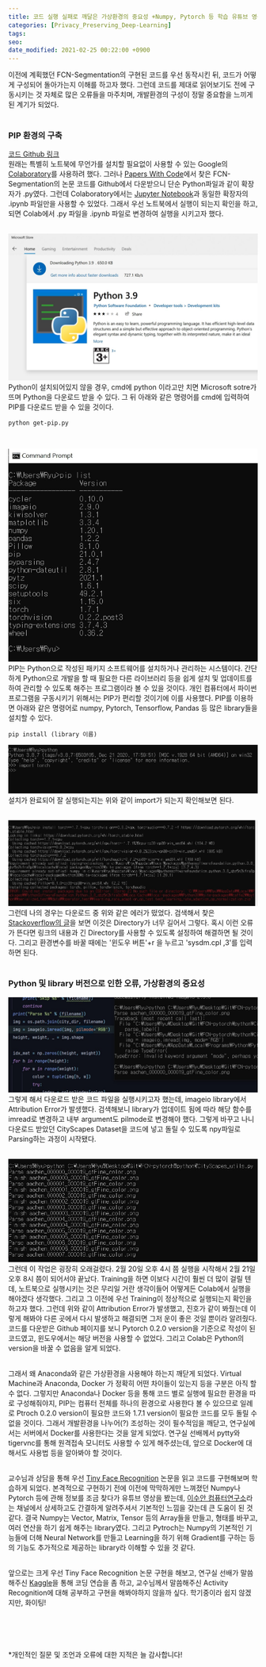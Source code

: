 ```yaml
---
title: 코드 실행 실패로 깨달은 가상환경의 중요성 +Numpy, Pytorch 등 학습 유튜브 영상
categories: [Privacy_Preserving_Deep-Learning]
tags:
seo:
date_modified: 2021-02-25 00:22:00 +0900
---
```


이전에 계획했던 FCN-Segmentation의 구현된 코드를 우선 동작시킨 뒤, 코드가 어떻게 구성되어 돌아가는지 이해를 하고자 했다. 그런데 코드를 제대로 읽어보기도 전에 구동시키는 것 자체로 많은 오류들을 마주치며, 개발환경의 구성이 정말 중요함을 느끼게 된 계기가 되었다.  
<br/>

### PIP 환경의 구축
[코드 Github 링크](https://github.com/pochih/FCN-pytorch)  
원래는 특별히 노트북에 무언가를 설치할 필요없이 사용할 수 있는 Google의 [Colaboratory](https://colab.research.google.com/notebooks/intro.ipynb)를 사용하려 했다. 그러나 [Papers With Code](https://paperswithcode.com/)에서 찾은 FCN-Segmentation의 논문 코드를 Github에서 다운받으니 단순 Python파일과 같이 확장자가 .py였다. 그런데 Colaboratory에서는 [Jupyter Notebook](https://jupyter.org/)과 동일한 확장자의 .ipynb 파일만을 사용할 수 있었다. 그래서 우선 노트북에서 실행이 되는지 확인을 하고, 되면 Colab에서 .py 파일을 .ipynb 파일로 변경하여 실행을 시키고자 했다.  
<br/>

![Python on Microsoft Store](/assets/img/post/2021-2-25/python_store.jpg)  
Python이 설치되어있지 않을 경우, cmd에 python 이라고만 치면 Microsoft sotre가 뜨며 Python을 다운로드 받을 수 있다. 그 뒤 아래와 같은 명령어를 cmd에 입력하여 PIP를 다운로드 받을 수 있을 것이다.  
```
python get-pip.py
```  
<br/>

![Fig 3.](/assets/img/post/2021-2-25/pip_list.jpg) 
PIP는 Python으로 작성된 패키지 소프트웨어를 설치하거나 관리하는 시스템이다. 간단하게 Python으로 개발을 할 때 필요한 다른 라이브러리 등을 쉽게 설치 및 업데이트를 하여 관리할 수 있도록 해주는 프로그램이라 볼 수 있을 것이다. 개인 컴퓨터에서 파이썬 프로그램을 구동시키기 위해서는 PIP가 편리할 것이기에 이를 사용했다. PIP를 이용하면 아래와 같은 명령어로 numpy, Pytorch, Tensorflow, Pandas 등 많은 library들을 설치할 수 있다.  
```
pip install (library 이름)
```
![If yoy success download](/assets/img/post/2021-2-25/pytorch_complete.jpg) 
설치가 완료되어 잘 실행되는지는 위와 같이 import가 되는지 확인해보면 된다.  
<br/>

![Too Long Directory](/assets/img/post/2021-2-25/Errno2.jpg) 
그런데 나의 경우는 다운로드 중 위와 같은 에러가 떴었다. 검색해서 찾은 [Stackoverflow의 글](https://stackoverflow.com/questions/54778630/could-not-install-packages-due-to-an-environmenterror-errno-2-no-such-file-or)을 보면 이것은 Directory가 너무 길어서 그렇다. 혹시 이런 오류가 뜬다면 링크의 내용과 긴 Directory를 사용할 수 있도록 설정하여 해결하면 될 것이다. 그리고 환경변수를 바꿀 때에는 '윈도우 버튼'+r 을 누르고 'sysdm.cpl ,3'를 입력하면 된다.  
<br/>

### Python 및 library 버전으로 인한 오류, 가상환경의 중요성
![Fixed Attribution Error](/assets/img/post/2021-2-25/pilmode.jpg)  
그렇게 해서 다운로드 받은 코드 파일을 실행시키고자 했는데, imageio library에서 Attribution Error가 발생했다. 검색해보니 library가 업데이트 됨에 따라 해당 함수를 imread로 변경하고 내부 argument도 pilmode로 변경해야 했다. 그렇게 바꾸고 나니 다운로드 받았던 CityScapes Dataset을 코드에 넣고 돌릴 수 있도록 npy파일로 Parsing하는 과정이 시작됐다.  
<br/>

![Image Parsing](/assets/img/post/2021-2-25/image_parsing.jpg)  
그런데 이 작업은 굉장히 오래걸렸다. 2월 20일 오후 4시 쯤 실행을 시작해서 2월 21일 오후 8시 쯤이 되어서야 끝났다. Training을 하면 이보다 시간이 훨씬 더 많이 걸릴 텐데, 노트북으로 실행시키는 것은 무리일 거란 생각이들어 어떻게든 Colab에서 실행을 해야겠다 생각했다. 그리고 그 이전에 우선 Training이 정상적으로 실행되는지 확인을 하고자 했다. 그런데 위와 같이 Attribution Error가 발생했고, 진호가 같이 봐줬는데 이렇게 해봐야 다른 곳에서 다시 발생하고 해결되면 그저 운이 좋은 것일 뿐이라 알려줬다. 코드를 다운받은 Github 페이지를 보니 Pytorch 0.2.0 version을 기준으로 작성이 된 코드였고, 윈도우에서는 해당 버전을 사용할 수 없었다. 그리고 Colab은 Python의 version을 바꿀 수 없음을 알게 되었다.  
<br/>

그래서 왜 Anaconda와 같은 가상환경을 사용해야 하는지 깨닫게 되었다. Virtual Machine과 Anaconda, Docker 가 정확히 어떤 차이들이 있는지 등을 구분은 아직 할 수 없다. 그렇지만 Anaconda나 Docker 등을 통해 코드 별로 실행에 필요한 환경을 따로 구성해줘야지, PIP는 컴퓨터 전체를 하나의 환경으로 사용한다 볼 수 있으므로 일례로 Ptroch 0.2.0 version이 필요한 코드와 1.7.1 version이 필요한 코드를 모두 돌릴 수 없을 것이다. 그래서 개발환경을 나누어(?) 조성하는 것이 필수적임을 깨닫고, 연구실에서는 서버에서 Docker를 사용한다는 것을 알게 되었다. 연구실 선배께서 pytty와 tigervnc를 통해 원격접속 모니터도 사용할 수 있게 해주셨는데, 앞으로 Docker에 대해서도 사용법 등을 알아봐야 할 것이다.  
<br/>

교수님과 상담을 통해 우선 [Tiny Face Recognition](https://openaccess.thecvf.com/content_cvpr_2017/papers/Hu_Finding_Tiny_Faces_CVPR_2017_paper.pdf) 논문을 읽고 코드를 구현해보며 학습하게 되었다. 본격적으로 구현하기 전에 이전에 막막하게만 느껴졌던 Numpy나 Pytorch 등에 관해 정보를 조금 찾다가 유튜브 영상을 봤는데, [이수안 컴퓨터연구소](https://www.youtube.com/channel/UCFfALXX0DOx7zv6VeR5U_Bg)라는 채널에서 상세하고도 간결하게 알려주셔서 기본적인 느낌을 갖는데 큰 도움이 된 것 같다. 결국 Numpy는 Vector, Matrix, Tensor 등의 Array들을 만들고, 형태를 바꾸고, 여러 연산을 하기 쉽게 해주는 library였다. 그리고 Pytroch는 Numpy의 기본적인 기능들에 더해 Neural Network를 만들고 Learning을 하기 위해 Gradient를 구하는 등의 기능도 추가적으로 제공하는 library라 이해할 수 있을 것 같다.  
<br/>

앞으로는 크게 우선 Tiny Face Recognition 논문 구현을 해보고, 연구실 선배가 말씀해주신 [Kaggle](https://www.kaggle.com/)을 통해 코딩 연습을 좀 하고, 교수님께서 말씀해주신 Activity Recognition에 대해 공부하고 구현을 해봐야하지 않을까 싶다. 학기중이라 쉽지 않겠지만, 화이팅!  
<br/> 
<br/>   
<br/>  
*개인적인 질문 및 조언과 오류에 대한 지적은 늘 감사합니다!